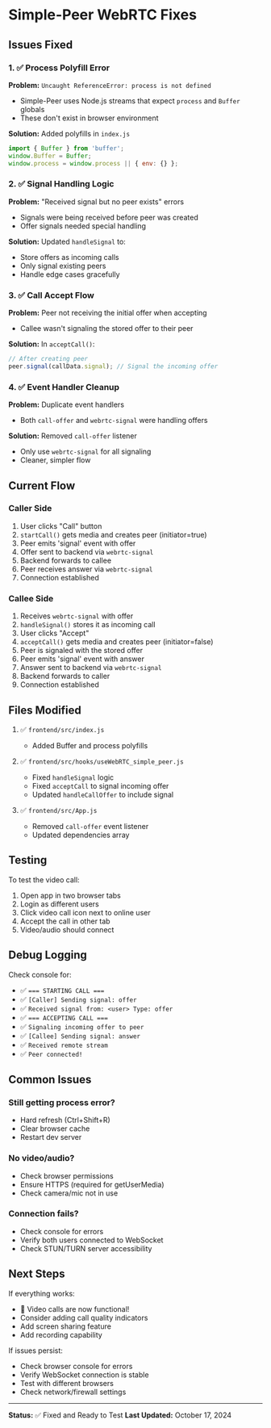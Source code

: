 # Simple-Peer WebRTC Fixes

## Issues Fixed

### 1. ✅ Process Polyfill Error
**Problem:** `Uncaught ReferenceError: process is not defined`
- Simple-Peer uses Node.js streams that expect `process` and `Buffer` globals
- These don't exist in browser environment

**Solution:** Added polyfills in `index.js`
```javascript
import { Buffer } from 'buffer';
window.Buffer = Buffer;
window.process = window.process || { env: {} };
```

### 2. ✅ Signal Handling Logic
**Problem:** "Received signal but no peer exists" errors
- Signals were being received before peer was created
- Offer signals needed special handling

**Solution:** Updated `handleSignal` to:
- Store offers as incoming calls
- Only signal existing peers
- Handle edge cases gracefully

### 3. ✅ Call Accept Flow
**Problem:** Peer not receiving the initial offer when accepting
- Callee wasn't signaling the stored offer to their peer

**Solution:** In `acceptCall()`:
```javascript
// After creating peer
peer.signal(callData.signal); // Signal the incoming offer
```

### 4. ✅ Event Handler Cleanup  
**Problem:** Duplicate event handlers
- Both `call-offer` and `webrtc-signal` were handling offers

**Solution:** Removed `call-offer` listener
- Only use `webrtc-signal` for all signaling
- Cleaner, simpler flow

## Current Flow

### Caller Side
1. User clicks "Call" button
2. `startCall()` gets media and creates peer (initiator=true)
3. Peer emits 'signal' event with offer
4. Offer sent to backend via `webrtc-signal`
5. Backend forwards to callee
6. Peer receives answer via `webrtc-signal`
7. Connection established

### Callee Side
1. Receives `webrtc-signal` with offer
2. `handleSignal()` stores it as incoming call
3. User clicks "Accept"
4. `acceptCall()` gets media and creates peer (initiator=false)
5. Peer is signaled with the stored offer
6. Peer emits 'signal' event with answer
7. Answer sent to backend via `webrtc-signal`
8. Backend forwards to caller
9. Connection established

## Files Modified

1. ✅ `frontend/src/index.js`
   - Added Buffer and process polyfills

2. ✅ `frontend/src/hooks/useWebRTC_simple_peer.js`
   - Fixed `handleSignal` logic
   - Fixed `acceptCall` to signal incoming offer
   - Updated `handleCallOffer` to include signal

3. ✅ `frontend/src/App.js`
   - Removed `call-offer` event listener
   - Updated dependencies array

## Testing

To test the video call:

1. Open app in two browser tabs
2. Login as different users
3. Click video call icon next to online user
4. Accept the call in other tab
5. Video/audio should connect

## Debug Logging

Check console for:
- ✅ `=== STARTING CALL ===`
- ✅ `[Caller] Sending signal: offer`
- ✅ `Received signal from: <user> Type: offer`
- ✅ `=== ACCEPTING CALL ===`
- ✅ `Signaling incoming offer to peer`
- ✅ `[Callee] Sending signal: answer`
- ✅ `Received remote stream`
- ✅ `Peer connected!`

## Common Issues

### Still getting process error?
- Hard refresh (Ctrl+Shift+R)
- Clear browser cache
- Restart dev server

### No video/audio?
- Check browser permissions
- Ensure HTTPS (required for getUserMedia)
- Check camera/mic not in use

### Connection fails?
- Check console for errors
- Verify both users connected to WebSocket
- Check STUN/TURN server accessibility

## Next Steps

If everything works:
- 🎉 Video calls are now functional!
- Consider adding call quality indicators
- Add screen sharing feature
- Add recording capability

If issues persist:
- Check browser console for errors
- Verify WebSocket connection is stable
- Test with different browsers
- Check network/firewall settings

---

**Status:** ✅ Fixed and Ready to Test
**Last Updated:** October 17, 2024
